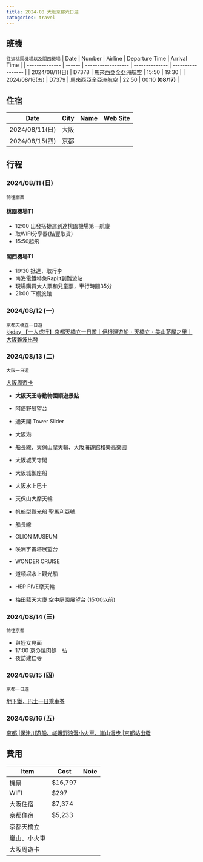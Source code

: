 ```yaml
---
title: 2024-08 大阪京都六日遊
catogories: travel
---
```



## 班機
`往返桃園機場以及關西機場`
| Date           | Number | Airline            | Departure Time | Arrival Time      |
| -------------- | ------ | ------------------ | -------------- | ----------------- |
| 2024/08/11(日) | D7378  | 馬來西亞全亞洲航空 | 15:50          | 19:30             |
| 2024/08/16(五) | D7379  | 馬來西亞全亞洲航空 | 22:50          | 00:10 **(08/17)** |


## 住宿

<!-- generate the table that list the hotel detail every day -->
| Date           | City | Name | Web Site |
| -------------- | ---- | ------------- | -------------- |
| 2024/08/11(日) | 大阪 |               |                |
| 2024/08/15(四) | 京都 |               |                |


## 行程

### 2024/08/11 (日)
`前往關西`



#### 桃園機場T1
- 12:00 出發搭捷運到達桃園機場第一航廈
- 取WIFI分享器(桔豐取貨)
- 15:50起飛

#### 關西機場T1
- 19:30 抵達，取行李
- 南海電鐵特急Rapi:t到難波站
- 現場購買大人票和兒童票，車行時間35分
- 21:00 下榻旅館



### 2024/08/12 (一)
`京都天橋立一日遊`  
[kkday 【一人成行】京都天橋立一日遊｜伊根灣遊船・天橋立・美山茅屋之里｜大阪難波出發](https://www.kkday.com/zh-tw/order/show/24KK297375000)
### 2024/08/13 (二)
`大阪一日遊` 

[大阪周遊卡](https://osaka-amazing-pass.com/cht/)

- **大阪天王寺動物園順遊景點**
- 阿倍野展望台
- 通天閣 Tower Slider

- 大阪港
- 船長線、天保山摩天輪、大阪海遊館和樂高樂園

- 大阪城天守閣
- 大阪城御座船
- 大阪水上巴士
- 天保山大摩天輪
- 帆船型觀光船 聖馬利亞號
- 船長線
- GLION MUSEUM
- 咲洲宇宙塔展望台
- WONDER CRUISE
- 道頓堀水上觀光船
- HEP FIVE摩天輪
- 梅田藍天大廈 空中庭園展望台 (15:00以前)

### 2024/08/14 (三)
`前往京都`
- 與姪女見面
- 17:00 京の焼肉処　弘
- 夜訪建仁寺

### 2024/08/15 (四)
`京都一日遊` 

[地下鐵．巴士一日乘車券](https://www2.city.kyoto.lg.jp/kotsu/webguide/tc/ticket/regular_1day_card_comm.html)


### 2024/08/16 (五)

[京都 |保津川遊船、嵯峨野浪漫小火車、嵐山漫步 |京都站出發](https://www.kkday.com/zh-tw/product/118102-kyoto-hozugawa-river-boat-sagano-train-arashiyama-bamboo-stroll-japan)

## 費用

<!-- Generate a markdown table that list the travel costs, include the flight, hotel and wifi etc.. -->
 | Item | Cost | Note |
 | ---- | ---- | ---- |
 | 機票 |   $16,797   |      |
 | WIFI |   $297   |      |
 | 大阪住宿 |  $7,374    |      |
 | 京都住宿 |  $5,233    |      |
 | 京都天橋立 |      |      |
 | 嵐山、小火車 |      |      |
 | 大阪周遊卡 |      |      |


        